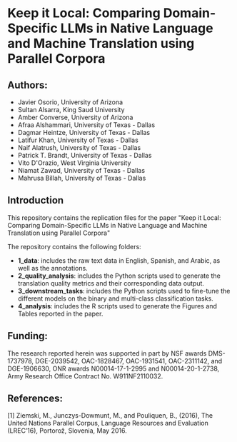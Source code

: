 # Keep it Local: Comparing Domain-Specific LLMs in Native Language and Machine Translation using Parallel Corpora


## Authors:
* Javier Osorio, University of Arizona
* Sultan Alsarra, King Saud University
* Amber Converse, University of Arizona
* Afraa Alshammari, University of Texas - Dallas
* Dagmar Heintze, University of Texas - Dallas
* Latifur Khan, University of Texas - Dallas
* Naif Alatrush, University of Texas - Dallas
* Patrick T. Brandt, University of Texas - Dallas
* Vito D'Orazio, West Virginia University
* Niamat Zawad, University of Texas - Dallas
* Mahrusa Billah, University of Texas - Dallas



## Introduction

This repository contains the replication files for the paper "Keep it Local: Comparing Domain-Specific LLMs in Native Language and Machine Translation using Parallel Corpora"

The repository contains the following folders:
* **1_data**: includes the raw text data in English, Spanish, and Arabic, as well as the annotations.
* **2_quality_analysis**: includes the Python scripts used to generate the translation quality metrics and their corresponding data output.
* **3_downstream_tasks**: includes the Python scripts used to fine-tune the different models on the binary and multi-class classification tasks.
* **4_analysis**: includes the R scripts used to generate the Figures and Tables reported in the paper.




## Funding: 
The research reported herein was supported in part by NSF awards DMS-1737978, DGE-2039542, OAC-1828467, OAC-1931541, OAC-2311142, and DGE-1906630, ONR awards N00014-17-1-2995 and N00014-20-1-2738, Army Research Office Contract No. W911NF2110032.


## References:
<a id="1">[1]</a> 
Ziemski, M., Junczys-Dowmunt, M., and Pouliquen, B., (2016), The United Nations Parallel Corpus, Language Resources and Evaluation (LREC’16), Portorož, Slovenia, May 2016.
